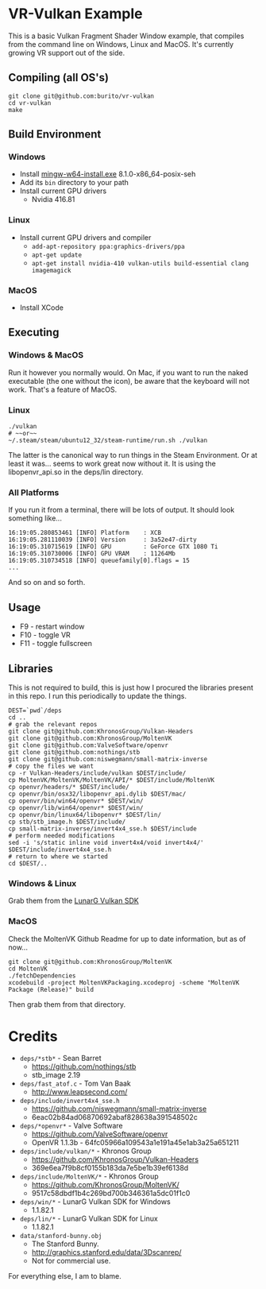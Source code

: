 VR-Vulkan Example
=================
This is a basic Vulkan Fragment Shader Window example, that compiles from the command line on Windows, Linux and MacOS. It's currently growing VR support out of the side.


Compiling (all OS's)
--------------------
    git clone git@github.com:burito/vr-vulkan
    cd vr-vulkan
    make


Build Environment
-----------------
### Windows

* Install [mingw-w64-install.exe](http://sourceforge.net/projects/mingw-w64/files/) 8.1.0-x86_64-posix-seh
* Add its ```bin``` directory to your path
* Install current GPU drivers
	* Nvidia 416.81

### Linux
* Install current GPU drivers and compiler
	* ```add-apt-repository ppa:graphics-drivers/ppa```
	* ```apt-get update```
	* ```apt-get install nvidia-410 vulkan-utils build-essential clang imagemagick```

### MacOS

* Install XCode

Executing
---------
### Windows & MacOS
Run it however you normally would. On Mac, if you want to run the naked executable (the one without the icon), be aware that the keyboard will not work. That's a feature of MacOS.

### Linux
    ./vulkan
    # ~~or~~
    ~/.steam/steam/ubuntu12_32/steam-runtime/run.sh ./vulkan
The latter is the canonical way to run things in the Steam Environment. Or at least it was... seems to work great now without it. It is using the libopenvr_api.so in the deps/lin directory.

### All Platforms

If you run it from a terminal, there will be lots of output. It should look something like...

    16:19:05.280853461 [INFO] Platform    : XCB
    16:19:05.281110039 [INFO] Version     : 3a52e47-dirty
    16:19:05.310715619 [INFO] GPU         : GeForce GTX 1080 Ti
    16:19:05.310730006 [INFO] GPU VRAM    : 11264Mb
    16:19:05.310734518 [INFO] queuefamily[0].flags = 15
	...
And so on and so forth.

Usage
-----
 * F9 - restart window
 * F10 - toggle VR
 * F11 - toggle fullscreen

Libraries
---------
This is not required to build, this is just how I procured the libraries present in this repo. I run this periodically to update the things.

    DEST=`pwd`/deps
    cd ..
    # grab the relevant repos
    git clone git@github.com:KhronosGroup/Vulkan-Headers
    git clone git@github.com:KhronosGroup/MoltenVK
    git clone git@github.com:ValveSoftware/openvr
    git clone git@github.com:nothings/stb
    git clone git@github.com:niswegmann/small-matrix-inverse
    # copy the files we want
    cp -r Vulkan-Headers/include/vulkan $DEST/include/
    cp MoltenVK/MoltenVK/MoltenVK/API/* $DEST/include/MoltenVK
    cp openvr/headers/* $DEST/include/
    cp openvr/bin/osx32/libopenvr_api.dylib $DEST/mac/
    cp openvr/bin/win64/openvr* $DEST/win/
    cp openvr/lib/win64/openvr* $DEST/win/
    cp openvr/bin/linux64/libopenvr* $DEST/lin/
    cp stb/stb_image.h $DEST/include/
    cp small-matrix-inverse/invert4x4_sse.h $DEST/include
    # perform needed modifications
    sed -i 's/static inline void invert4x4/void invert4x4/' $DEST/include/invert4x4_sse.h
    # return to where we started
    cd $DEST/..



### Windows & Linux
Grab them from the [LunarG Vulkan SDK](https://vulkan.lunarg.com/)

### MacOS
Check the MoltenVK Github Readme for up to date information, but as of now...

    git clone git@github.com:KhronosGroup/MoltenVK
    cd MoltenVK
    ./fetchDependencies
    xcodebuild -project MoltenVKPackaging.xcodeproj -scheme "MoltenVK Package (Release)" build

Then grab them from that directory.


Credits
=======
* ```deps/*stb*``` - Sean Barret
	* https://github.com/nothings/stb
	* stb_image 2.19
* ```deps/fast_atof.c``` - Tom Van Baak
	* http://www.leapsecond.com/
* ```deps/include/invert4x4_sse.h```
	* https://github.com/niswegmann/small-matrix-inverse
	* 6eac02b84ad06870692abaf828638a391548502c
* ```deps/*openvr*``` - Valve Software
	* https://github.com/ValveSoftware/openvr
	* OpenVR 1.1.3b - 64fc05966a109543a1e191a45e1ab3a25a651211
* ```deps/include/vulkan/*``` - Khronos Group
	* https://github.com/KhronosGroup/Vulkan-Headers
	* 369e6ea7f9b8cf0155b183da7e5be1b39ef6138d
* ```deps/include/MoltenVK/*``` - Khronos Group
	* https://github.com/KhronosGroup/MoltenVK/
	* 9517c58dbdf1b4c269bd700b346361a5dc01f1c0
* ```deps/win/*``` - LunarG Vulkan SDK for Windows
	* 1.1.82.1
* ```deps/lin/*``` - LunarG Vulkan SDK for Linux
	* 1.1.82.1
* ```data/stanford-bunny.obj```
    * The Stanford Bunny.
    * http://graphics.stanford.edu/data/3Dscanrep/
    * Not for commercial use.

For everything else, I am to blame.